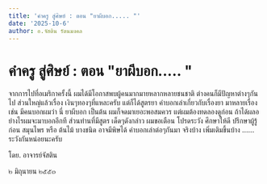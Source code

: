 ```yaml
---
title: 'คำครู สู่ศิษย์ : ตอน "ยาผีบอก..... "'
date: '2025-10-6'
author: อ.จัสติน รัตนมงคล
---
```


# คำครู สู่ศิษย์ : ตอน "ยาผีบอก..... "

จากการไปที่อเมริกาครั้งนี้ ผมได้มีโอกาสพบผู้คนมากมายหลากหลายชนชาติ ต่างคนก็มีปัญหาต่างๆกันไป ส่วนใหญ่แล้วเรื่อง เงินๆทองๆที่แหละครับ แต่ก็ได้สูตรยา คำบอกเล่าเกี่ยวกับเรื่องยา มาหลายเรื่อง เช่น มีคนบอกผมว่า นี่ ยาผีบอก เป็นต้น ผมก็จดมาเยอะพอสมควร แต่ผมต้องทดลองดูก่อน ถ้าได้ผลอย่างไรผมจะมาบอกอีกที ส่วนท่านที่มีสูตร เด็ดๆดังกล่าว ผมขอเตือน โปรดระวัง ศึกษาให้ดี ปรึกษาผู้รู้ก่อน สมุนไพร หรือ ต้นไม้ บางชนิด อาจมีพิษได้ คำบอกเล่าต่อๆกันมา จริงบ้าง เพิ่มเติมขึ้นบ้าง ...... ระวังกันหน่อยนะครับ

โดย. อาจารย์จัสติน

๒ มิถุนายน ๒๕๕๓
